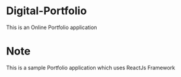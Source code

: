 # Digital-Portfolio
This is an Online Portfolio application

# Note
This is a sample Portfolio application which uses ReactJs Framework
